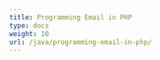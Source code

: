 ```yaml
---
title: Programming Email in PHP
type: docs
weight: 10
url: /java/programming-email-in-php/
---
```

